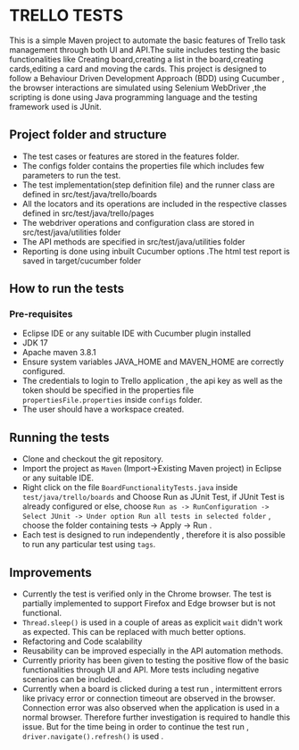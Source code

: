 # TRELLO TESTS

This is a simple Maven project to automate the basic features of Trello task management through both UI and API.The suite includes testing the basic functionalities like Creating board,creating a list in the board,creating cards,editing a card and moving the cards.
This project is designed to follow a Behaviour Driven Development Approach (BDD) using Cucumber , the browser interactions are simulated using Selenium WebDriver ,the scripting is done using Java programming language and the testing framework used is JUnit.

## Project folder and structure

- The test cases or features are stored in the features folder.
- The configs folder contains the properties file which includes few parameters to run the test.
- The test implementation(step definition file) and the runner class are defined in src/test/java/trello/boards
- All the locators and its operations are included in the respective classes defined in src/test/java/trello/pages
- The webdriver operations and configuration class are stored in src/test/java/utilities folder
- The API methods are specified in src/test/java/utilities folder
- Reporting is done using inbuilt Cucumber options .The html test report is saved in target/cucumber folder

## How to run the tests

### Pre-requisites

- Eclipse IDE or any suitable IDE with Cucumber plugin installed
- JDK 17
- Apache maven 3.8.1
- Ensure system variables JAVA_HOME and MAVEN_HOME are correctly configured.
- The credentials to login to Trello application , the api key as well as the token should be specified in the properties file `propertiesFile.properties` inside `configs` folder.
- The user should have a workspace created.

## Running the tests

- Clone and checkout the git repository.
- Import the project as `Maven` (Import->Existing Maven project) in Eclipse or any suitable IDE.
- Right click on the file `BoardFunctionalityTests.java` inside `test/java/trello/boards` and Choose Run as JUnit Test, if JUnit Test is already configured or else, choose `Run as -> RunConfiguration -> Select JUnit -> Under option Run all tests in selected folder` , choose the folder containing tests -> Apply -> Run .
- Each test is designed to run independently , therefore it is also possible to run any particular test using `tags`.

## Improvements

- Currently the test is verified only in the Chrome browser. The test is partially implemented to support Firefox and Edge browser but is not functional.
- `Thread.sleep()` is used in a couple of areas as explicit `wait` didn't work as expected. This can be replaced with much better options.
- Refactoring and Code scalability
- Reusability can be improved especially in the API automation methods.
- Currently priority has been given to testing the positive flow of the basic functionalities through UI and API. More tests including negative scenarios can be included.
- Currently when a board is clicked during a test run , intermittent errors like privacy error or connection timeout are observed in the browser. Connection error was also observed when the application is used in a normal browser. Therefore further investigation is required to handle this issue. But for the time being in order to continue the test run , `driver.navigate().refresh()` is used .


